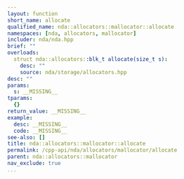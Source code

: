 ```yaml
---
layout: function
short_name: allocate
qualified_name: nda::allocators::mallocator::allocate
namespaces: [nda, allocators, mallocator]
includer: nda/nda.hpp
brief: ""
overloads:
  struct nda::allocators::blk_t allocate(size_t s):
    desc: ""
    source: nda/storage/allocators.hpp
desc: ""
params:
  s: __MISSING__
tparams:
  {}
return_value: __MISSING__
example:
  desc: __MISSING__
  code: __MISSING__
see-also: []
title: nda::allocators::mallocator::allocate
permalink: /cpp-api/nda/allocators/mallocator/allocate
parent: nda::allocators::mallocator
nav_exclude: true
...
```


